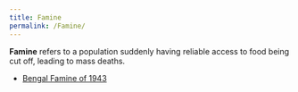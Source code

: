 ```yaml
---
title: Famine
permalink: /Famine/
---
```


**Famine** refers to a population suddenly having reliable access to
food being cut off, leading to mass deaths.

- [Bengal Famine of 1943](Bengal_Famine_(1943).md "wikilink")